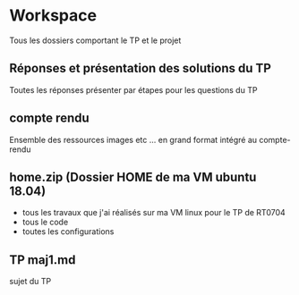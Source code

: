 # Workspace
Tous les dossiers comportant le TP et le projet

## Réponses et présentation des solutions du TP
Toutes les réponses présenter par étapes pour les questions du TP

## compte rendu
Ensemble des ressources images etc ... en grand format intégré au compte-rendu

## home.zip (Dossier HOME de ma VM ubuntu 18.04)
- tous les travaux que j'ai réalisés sur ma VM linux pour le TP de RT0704
- tous le code
- toutes les configurations

## TP maj1.md
sujet du TP
